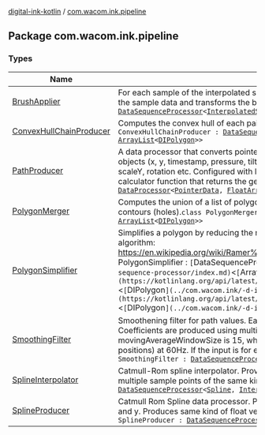 [digital-ink-kotlin](../index.md) / [com.wacom.ink.pipeline](./index.md)

## Package com.wacom.ink.pipeline

### Types

| Name | Summary |
|---|---|
| [BrushApplier](-brush-applier/index.md) | For each sample of the interpolated spline the BrushApplier creates a transformation based on the sample data and transforms the brush prototype.`class BrushApplier : `[`DataSequenceProcessor`](../com.wacom.ink.pipeline.base/-data-sequence-processor/index.md)`<`[`InterpolatedSpline`](../com.wacom.ink/-interpolated-spline/index.md)`, `[`ArrayList`](https://kotlinlang.org/api/latest/jvm/stdlib/kotlin.collections/-array-list/index.html)`<`[`DIPointList2D`](../com.wacom.ink/-d-i-point-list2-d.md)`>>` |
| [ConvexHullChainProducer](-convex-hull-chain-producer/index.md) | Computes the convex hull of each pair of successive brush samples.`class ConvexHullChainProducer : `[`DataSequenceProcessor`](../com.wacom.ink.pipeline.base/-data-sequence-processor/index.md)`<`[`ArrayList`](https://kotlinlang.org/api/latest/jvm/stdlib/kotlin.collections/-array-list/index.html)`<`[`DIPointList2D`](../com.wacom.ink/-d-i-point-list2-d.md)`>, `[`ArrayList`](https://kotlinlang.org/api/latest/jvm/stdlib/kotlin.collections/-array-list/index.html)`<`[`DIPolygon`](../com.wacom.ink/-d-i-polygon.md)`>>` |
| [PathProducer](-path-producer/index.md) | A data processor that converts pointer input data to path points. Provided with [PointerData](../com.wacom.ink/-pointer-data/index.md) objects (x, y, timestamp, pressure, tilt, etc.) Produces [PathPoint](../com.wacom.ink/-path-point/index.md): sequence of x, y, size, scaleX, scaleY, rotation etc. Configured with layout definition (list of geometry properties) and a calculator function that returns the geometry based on the touch data.`class PathProducer : `[`DataProcessor`](../com.wacom.ink.pipeline.base/-data-processor/index.md)`<`[`PointerData`](../com.wacom.ink/-pointer-data/index.md)`, `[`FloatArrayList`](../com.wacom.ink/-float-array-list/index.md)`>` |
| [PolygonMerger](-polygon-merger/index.md) | Computes the union of a list of polygons. The result is a polygon with zero or more internal contours (holes).`class PolygonMerger : `[`DataSequenceProcessor`](../com.wacom.ink.pipeline.base/-data-sequence-processor/index.md)`<`[`ArrayList`](https://kotlinlang.org/api/latest/jvm/stdlib/kotlin.collections/-array-list/index.html)`<`[`DIPolygon`](../com.wacom.ink/-d-i-polygon.md)`>, `[`ArrayList`](https://kotlinlang.org/api/latest/jvm/stdlib/kotlin.collections/-array-list/index.html)`<`[`DIPolygon`](../com.wacom.ink/-d-i-polygon.md)`>>` |
| [PolygonSimplifier](-polygon-simplifier/index.md) | Simplifies a polygon by reducing the number of its vertices. Uses the Ramer-Douglas-Peucker algorithm: https://en.wikipedia.org/wiki/Ramer%E2%80%93Douglas%E2%80%93Peucker_algorithm`class PolygonSimplifier : `[`DataSequenceProcessor`](../com.wacom.ink.pipeline.base/-data-sequence-processor/index.md)`<`[`ArrayList`](https://kotlinlang.org/api/latest/jvm/stdlib/kotlin.collections/-array-list/index.html)`<`[`DIPolygon`](../com.wacom.ink/-d-i-polygon.md)`>, `[`ArrayList`](https://kotlinlang.org/api/latest/jvm/stdlib/kotlin.collections/-array-list/index.html)`<`[`DIPolygon`](../com.wacom.ink/-d-i-polygon.md)`>>` |
| [SmoothingFilter](-smoothing-filter/index.md) | Smoothening filter for path values. Each point is a liner combination of the last several points. Coefficients are produced using multi-pass double exponential smoothing. The default value of movingAverageWindowSize is 15, which is tuned for hand writing data (sequence of xy positions) at 60Hz. If the input is for example 120Hz, set movingAverageWindowSize to 30.`class SmoothingFilter : `[`DataSequenceProcessor`](../com.wacom.ink.pipeline.base/-data-sequence-processor/index.md)`<`[`FloatArrayList`](../com.wacom.ink/-float-array-list/index.md)`, `[`FloatArrayList`](../com.wacom.ink/-float-array-list/index.md)`>` |
| [SplineInterpolator](-spline-interpolator/index.md) | Catmull-Rom spline interpolator. Provided with Catmull-Rom spline control points, produces multiple sample points of the same kind along the spline trajectory.`class SplineInterpolator : `[`DataSequenceProcessor`](../com.wacom.ink.pipeline.base/-data-sequence-processor/index.md)`<`[`Spline`](../com.wacom.ink/-spline/index.md)`, `[`InterpolatedSpline`](../com.wacom.ink/-interpolated-spline/index.md)`>` |
| [SplineProducer](-spline-producer/index.md) | Catmull Rom Spline data processor. Provided with a float vectors : for example a sequence of x and y. Produces same kind of float vectors, representing a Catmull-Rom spline.`class SplineProducer : `[`DataSequenceProcessor`](../com.wacom.ink.pipeline.base/-data-sequence-processor/index.md)`<`[`FloatArrayList`](../com.wacom.ink/-float-array-list/index.md)`, `[`Spline`](../com.wacom.ink/-spline/index.md)`>` |
